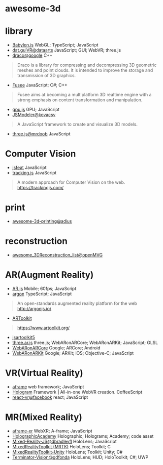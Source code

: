 # awesome-3d

# library
* [Babylon.js](https://github.com/BabylonJS/Babylon.js) WebGL; TypeScript; JavaScript
* [dat.guiVR@dataarts](https://github.com/dataarts/dat.guiVR) JavaScript; GUI; WebVR; three.js
* [draco@google](https://github.com/google/draco) C++
> Draco is a library for compressing and decompressing 3D geometric meshes and point clouds. It is intended to improve the storage and transmission of 3D graphics.
* [Fusee](https://github.com/FUSEEProjectTeam/Fusee) JavaScript; C#; C++
> Fusee aims at becoming a multiplatform 3D realtime engine with a strong emphasis on content transformation and manipulation. 
* [gpu.js](https://github.com/gpujs/gpu.js) GPU; JavaScript
* [JSModeler@kovacsv](https://github.com/kovacsv/JSModeler)
> A JavaScript framework to create and visualize 3D models.
* [three.js@mrdoob](https://github.com/mrdoob/three.js) JavaScript

# Computer Vision
* [jsfeat](https://github.com/inspirit/jsfeat) JavaScript
* [tracking.js](https://github.com/eduardolundgren/tracking.js) JavaScript
> A modern approach for Computer Vision on the web. https://trackingjs.com/

# print
* [awesome-3d-printing@adius](https://github.com/adius/awesome-3d-printing)

# reconstruction
* [awesome_3DReconstruction_list@openMVG](https://github.com/openMVG/awesome_3DReconstruction_list)

# AR(Augment Reality)
* [AR.js](https://github.com/jeromeetienne/AR.js) Mobile; 60fps; JavaScript
* [argon](https://github.com/argonjs/argon) TypeScript; JavaScript
> An open-standards augmented reality platform for the web http://argonjs.io/  
* [ARToolkit](https://github.com/artoolkit)
> https://www.artoolkit.org/
* [jsartoolkit5](https://github.com/artoolkit/jsartoolkit5)
* [three.ar.js](https://github.com/google-ar/three.ar.js) three.js; WebARonARCore; WebARonARKit; JavaScript; GLSL
* [WebARonARCore](https://github.com/google-ar/WebARonARCore) Google; ARCore; Android
* [WebARonARKit](https://github.com/google-ar/WebARonARKit) Google; ARKit; iOS; Objective-C; JavaScript

# VR(Virtual Reality)
* [aframe](https://github.com/aframevr/aframe/) web framework; JavaScript
* [Hologram](https://github.com/etiennepinchon/hologram) Framework | All-in-one WebVR creation. CoffeeScript
* [react-vr@facebook](https://github.com/facebook/react-vr) react; JavaScript

# MR(Mixed Reality)
* [aframe-xr](https://github.com/mozilla/aframe-xr) WebXR; A-frame; JavaScript
* [HolographicAcademy](https://github.com/Microsoft/HolographicAcademy) Holographic; Holograms; Academy; code asset
* [Mixed-Reality-JS@dbradleyfl](https://github.com/dbradleyfl/Mixed-Reality-JS) HoloLens; JavaScript
* [MixedRealityToolkit (MRTK)](https://github.com/Microsoft/MixedRealityToolkit) HoloLens; Toolkit; C
* [MixedRealityToolkit-Unity](https://github.com/Microsoft/MixedRealityToolkit-Unity) HoloLens; Toolkit; Unity; C#
* [Terminator-Vision@gdfonda](https://github.com/gdfonda/Terminator-Vision) HoloLens; HUD; HoloToolkit; C#; UWP
